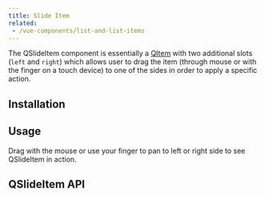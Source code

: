 ```yaml
---
title: Slide Item
related:
 - /vue-components/list-and-list-items
---
```


The QSlideItem component is essentially a [QItem](/vue-components/list-and-list-item) with two additional slots (`left` and `right`) which allows user to drag the item (through mouse or with the finger on a touch device) to one of the sides in order to apply a specific action.

## Installation
<doc-installation components="QSlideItem" />

## Usage
Drag with the mouse or use your finger to pan to left or right side to see QSlideItem in action.

<doc-example title="Basic" file="QSlideItem/Basic" />

<doc-example title="Custom colors" file="QSlideItem/CustomColors" />

<doc-example title="One sided or no sides" file="QSlideItem/OneSided" />

## QSlideItem API
<doc-api file="QSlideItem" />
